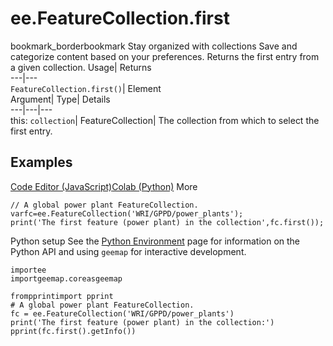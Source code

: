  
#  ee.FeatureCollection.first
bookmark_borderbookmark Stay organized with collections  Save and categorize content based on your preferences. 
Returns the first entry from a given collection. 
Usage| Returns  
---|---  
`FeatureCollection.first()`| Element  
Argument| Type| Details  
---|---|---  
this: `collection`| FeatureCollection| The collection from which to select the first entry.  
## Examples
[Code Editor (JavaScript)](https://developers.google.com/earth-engine/apidocs/ee-featurecollection-first#code-editor-javascript-sample)[Colab (Python)](https://developers.google.com/earth-engine/apidocs/ee-featurecollection-first#colab-python-sample) More
```
// A global power plant FeatureCollection.
varfc=ee.FeatureCollection('WRI/GPPD/power_plants');
print('The first feature (power plant) in the collection',fc.first());
```
Python setup
See the [ Python Environment](https://developers.google.com/earth-engine/guides/python_install) page for information on the Python API and using `geemap` for interactive development.
```
importee
importgeemap.coreasgeemap
```
```
frompprintimport pprint
# A global power plant FeatureCollection.
fc = ee.FeatureCollection('WRI/GPPD/power_plants')
print('The first feature (power plant) in the collection:')
pprint(fc.first().getInfo())
```

